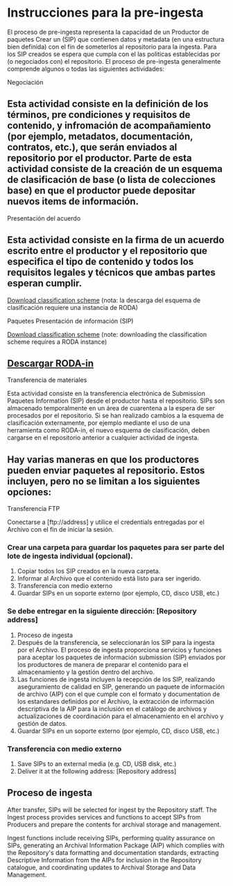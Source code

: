 # Instrucciones para la pre-ingesta

El proceso de pre-ingesta representa la capacidad de un Productor de paquetes Crear un (SIP) que contienen datos y metadata (en una estructura bien definida) con el fin de someterlos al repositorio para la ingesta. Para los SIP creados se espera que cumpla con el las politicas establecidas por (o negociados con) el repositorio. El proceso de pre-ingesta generalmente comprende algunos o todas las siguientes actividades:

Negociación

## Esta actividad consiste en la definición de los términos, pre condiciones y requisitos de contenido, y infromación de acompañamiento (por ejemplo, metadatos, documentación, contratos, etc.), que serán enviados al repositorio por el productor. Parte de esta actividad consiste de la creación de un esquema de clasificación de base (o lista de colecciones base) en que el productor puede depositar nuevos items de información.

Presentación del acuerdo

## Esta actividad consiste en la firma de un acuerdo escrito entre el productor y el repositorio que especifica el tipo de contenido y todos los requisitos legales y técnicos que ambas partes esperan cumplir.

[Download classification scheme](/api/v1/classification_plans) (nota: la descarga del esquema de clasificación requiere una instancia de RODA)

Paquetes Presentación de información (SIP)

[Download classification scheme](/api/v2/classification-plans) (note: downloading the classification scheme requires a RODA instance)

## [Descargar RODA-in](http://rodain.roda-community.org)

Transferencia de materiales

Esta actividad consiste en la transferencia electrónica de Submission Paquetes Information (SIP) desde el productor hasta el repositorio. SIPs son almacenado temporalmente en un área de cuarentena a la espera de ser procesados por el repositorio. Si se han realizado cambios a la esquema de clasificación externamente, por ejemplo mediante el uso de una herramienta como RODA-in, el nuevo esquema de clasificación, deben cargarse en el repositorio anterior a cualquier actividad de ingesta.


## Hay varias maneras en que los productores pueden enviar paquetes al repositorio. Estos incluyen, pero no se limitan a los siguientes opciones:

Transferencia FTP

Conectarse a [ftp://address] y utilice el credentials entregadas por el Archivo con el fin de iniciar la sesión.

### Crear una carpeta para guardar los paquetes para ser parte del lote de ingesta individual (opcional).

1. Copiar todos los SIP creados en la nueva carpeta.
2. Informar al Archivo que el contenido está listo para ser ingerido.
3. Transferencia con medio externo
4. Guardar SIPs en un soporte externo (por ejemplo, CD, disco USB, etc.)

### Se debe entregar en la siguiente dirección: [Repository address]

1. Proceso de ingesta
2. Después de la transferencia, se seleccionarán los SIP para la ingesta por el Archivo. El proceso de ingesta proporciona servicios y funciones para aceptar los paquetes de información submission (SIP) enviados por los productores de manera de preparar el contenido para el almacenamiento y la gestión dentro del archivo.
3. Las funciones de ingesta incluyen la recepción de los SIP, realizando aseguramiento de calidad en SIP, generando un paquete de información de archivo (AIP) con el que cumple con el formato y documentation de los estandares definidos por el Archivo, la extracción de información descriptiva de la AIP para la inclusión en el catálogo de archivos y actualizaciones de coordinación para el almacenamiento en el archivo y gestión de datos.
4. Guardar SIPs en un soporte externo (por ejemplo, CD, disco USB, etc.)

### Transferencia con medio externo

1. Save SIPs to an external media (e.g. CD, USB disk, etc.)
2. Deliver it at the following address: [Repository address]

## Proceso de ingesta

After transfer, SIPs will be selected for ingest by the Repository staff. The Ingest process provides services and functions to accept SIPs from Producers and prepare the contents for archival storage and management.

Ingest functions include receiving SIPs, performing quality assurance on SIPs, generating an Archival Information Package (AIP) which complies with the Repository's data formatting and documentation standards, extracting Descriptive Information from the AIPs for inclusion in the Repository catalogue, and coordinating updates to Archival Storage and Data Management.

